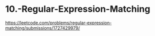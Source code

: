 # 10.-Regular-Expression-Matching
https://leetcode.com/problems/regular-expression-matching/submissions/1727429979/
